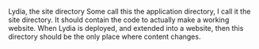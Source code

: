 Lydia, the site directory
Some call this the application directory, I call it the site directory. It should contain the code to actually make a working website. When Lydia is deployed, and extended into a website, then this directory should be the only place where content changes.
